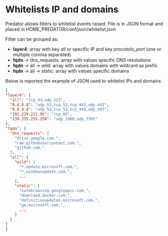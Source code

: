 # Whitelists IP and domains
Predator allows filters to whitelist events raised.
File is in JSON format and placed in HOME_PREDATOR/conf/json/whitelist.json

Filter can be grouped as:
- **layer4**: array with key *all* or specific IP and key *procotolo_port* (one or multiple comma separated)
- **fqdn** -> dns_requests: array with values specific DNS resolutions
- **fqdn** -> all -> wild: array with values domains with wildcard as prefix
- **fqdn** -> all -> static: array with values specific domains

Below is reported the example of JSON used to whitelist IPs and domains

  ```json
{
  "layer4": {
    "all": "tcp_43,udp_123",
    "8.8.8.8": "udp_53,tcp_53,tcp_443,udp_443",
    "8.8.4.4": "udp_53,tcp_53,tcp_443,udp_443",
    "192.229.221.95": "tcp_80",
    "239.255.255.250": "udp_1900,udp_3702"
  },
  "fqdn": {
    "dns_requests": [
      "drive.google.com.",
      "raw.githubusercontent.com.",
      "github.com."
    ],
    "all": {
      "wild": [
        "*.update.microsoft.com.",
        "*.windowsupdate.com.",
        ...
      ],
      "static": [
        "safebrowsing.googleapis.com.",
        "download.docker.com.",
        "definitionupdates.microsoft.com.",
        "go.microsoft.com.",
        ...
      ]
    }
  }
}
  ```
